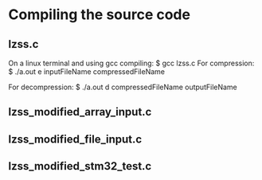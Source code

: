 # Compiling the source code

## lzss.c
On a linux terminal and using gcc compiling:
$ gcc lzss.c
For compression:
$ ./a.out e inputFileName compressedFileName

For decompression:
$ ./a.out d compressedFileName outputFileName

## lzss_modified_array_input.c

## lzss_modified_file_input.c

## lzss_modified_stm32_test.c

